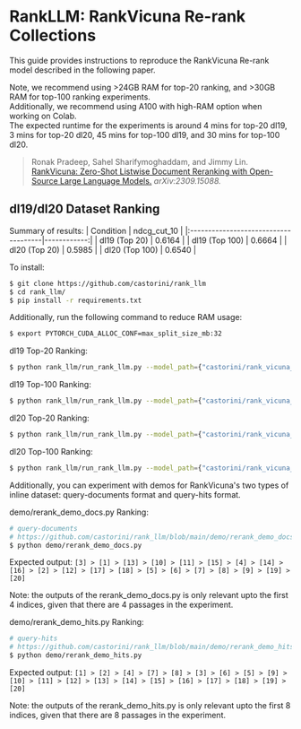 # RankLLM: RankVicuna Re-rank Collections

This guide provides instructions to reproduce the RankVicuna Re-rank model described in the following paper.  

Note, we recommend using >24GB RAM for top-20 ranking, and >30GB RAM for top-100 ranking experiments.  
Additionally, we recommend using A100 with high-RAM option when working on Colab.  
The expected runtime for the experiments is around 4 mins for top-20 dl19, 3 mins for top-20 dl20, 45 mins for top-100 dl19, and 30 mins for top-100 dl20.

> Ronak Pradeep, Sahel Sharifymoghaddam, and Jimmy Lin. [RankVicuna: Zero-Shot Listwise Document Reranking with Open-Source Large Language Models.](https://arxiv.org/abs/2309.15088) *arXiv:2309.15088.*

## dl19/dl20 Dataset Ranking

Summary of results:
| Condition                            | ndcg_cut_10 |
|:-------------------------------------|------------:|
| dl19 (Top 20)                        |    0.6164   |
| dl19 (Top 100)                       |    0.6664   |
| dl20 (Top 20)                        |    0.5985   |
| dl20 (Top 100)                       |    0.6540   |

To install:
```bash
$ git clone https://github.com/castorini/rank_llm
$ cd rank_llm/
$ pip install -r requirements.txt
```

Additionally, run the following command to reduce RAM usage:
```bash
$ export PYTORCH_CUDA_ALLOC_CONF=max_split_size_mb:32
```

dl19 Top-20 Ranking:
```bash
$ python rank_llm/run_rank_llm.py --model_path={"castorini/rank_vicuna_7b_v1"} --dataset={"dl19"} --prompt_mode={"rank_GPT"} --retrieval_method={"bm25"} --top_k_candidates={20};
```

dl19 Top-100 Ranking:
```bash
$ python rank_llm/run_rank_llm.py --model_path={"castorini/rank_vicuna_7b_v1"} --dataset={"dl19"} --prompt_mode={"rank_GPT"} --retrieval_method={"bm25"} --top_k_candidates={100};
```

dl20 Top-20 Ranking:
```bash
$ python rank_llm/run_rank_llm.py --model_path={"castorini/rank_vicuna_7b_v1"} --dataset={"dl20"} --prompt_mode={"rank_GPT"} --retrieval_method={"bm25"} --top_k_candidates={20};
```

dl20 Top-100 Ranking:
```bash
$ python rank_llm/run_rank_llm.py --model_path={"castorini/rank_vicuna_7b_v1"} --dataset={"dl20"} --prompt_mode={"rank_GPT"} --retrieval_method={"bm25"} --top_k_candidates={100};
```

Additionally, you can experiment with demos for RankVicuna's two types of inline dataset: query-documents format and query-hits format.

demo/rerank_demo_docs.py Ranking:

```bash
# query-documents
# https://github.com/castorini/rank_llm/blob/main/demo/rerank_demo_docs.py
$ python demo/rerank_demo_docs.py
```

Expected output: `[3] > [1] > [13] > [10] > [11] > [15] > [4] > [14] > [16] > [2] > [12] > [17] > [18] > [5] > [6] > [7] > [8] > [9] > [19] > [20]`  

Note: the outputs of the rerank_demo_docs.py is only relevant upto the first 4 indices, given that there are 4 passages in the experiment.

demo/rerank_demo_hits.py Ranking:

```bash
# query-hits
# https://github.com/castorini/rank_llm/blob/main/demo/rerank_demo_hits.py
$ python demo/rerank_demo_hits.py
```

Expected output: `[1] > [2] > [4] > [7] > [8] > [3] > [6] > [5] > [9] > [10] > [11] > [12] > [13] > [14] > [15] > [16] > [17] > [18] > [19] > [20]`

Note: the outputs of the rerank_demo_hits.py is only relevant upto the first 8 indices, given that there are 8 passages in the experiment.